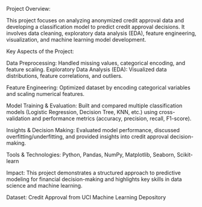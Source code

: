 Project Overview:

This project focuses on analyzing anonymized credit approval data and developing a classification model to predict credit approval decisions. It involves data cleaning, exploratory data analysis (EDA), feature engineering, visualization, and machine learning model development.

Key Aspects of the Project:

Data Preprocessing: Handled missing values, categorical encoding, and feature scaling.
Exploratory Data Analysis (EDA): Visualized data distributions, feature correlations, and outliers.

Feature Engineering: Optimized dataset by encoding categorical variables and scaling numerical features.

Model Training & Evaluation: Built and compared multiple classification models (Logistic Regression, Decision Tree, KNN, etc.) using cross-validation and performance metrics (accuracy, precision, recall, F1-score).

Insights & Decision Making: Evaluated model performance, discussed overfitting/underfitting, and provided insights into credit approval decision-making.

Tools & Technologies: Python, Pandas, NumPy, Matplotlib, Seaborn, Scikit-learn

Impact: This project demonstrates a structured approach to predictive modeling for financial decision-making and highlights key skills in data science and machine learning.

Dataset: Credit Approval from UCI Machine Learning Depository
